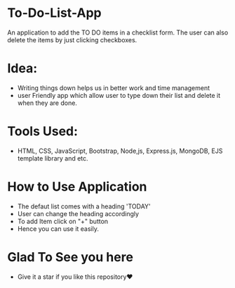 # To-Do-List-App
An application to add the TO DO items in a checklist form. The user can also delete the items by just clicking checkboxes.

# Idea:
* Writing things down helps us in better work and time management
* user Friendly app which allow user to type down their list and delete it when they are done.

# Tools Used:
* HTML, CSS, JavaScript, Bootstrap, Node,js, Express.js, MongoDB, EJS template library and etc.

# How to Use Application
* The defaut list comes with a heading 'TODAY'
*  User can change the heading accordingly
*  To add Item click on "+" button
*  Hence you can use it easily.

# Glad To See you here
* Give it a star if you like this repository❤
